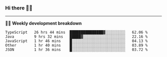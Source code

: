 ### Hi there 👋🏻

---

<!-- 📊 -->
🧑‍💻 **Weekly development breakdown**
<!--START_SECTION:waka-->
```text
TypeScript   26 hrs 44 mins  ███████████████▓░░░░░░░░░   62.06 % 
Java         9 hrs 32 mins   █████▓░░░░░░░░░░░░░░░░░░░   22.16 % 
JavaScript   1 hr 46 mins    █░░░░░░░░░░░░░░░░░░░░░░░░   04.13 % 
Other        1 hr 40 mins    █░░░░░░░░░░░░░░░░░░░░░░░░   03.89 % 
JSON         1 hr 36 mins    █░░░░░░░░░░░░░░░░░░░░░░░░   03.72 % 
```
<!--END_SECTION:waka-->
